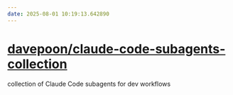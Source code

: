 ```yaml
---
date: 2025-08-01 10:19:13.642890
---
```


# [davepoon/claude-code-subagents-collection](https://github.com/davepoon/claude-code-subagents-collection)

collection of Claude Code subagents for dev workflows